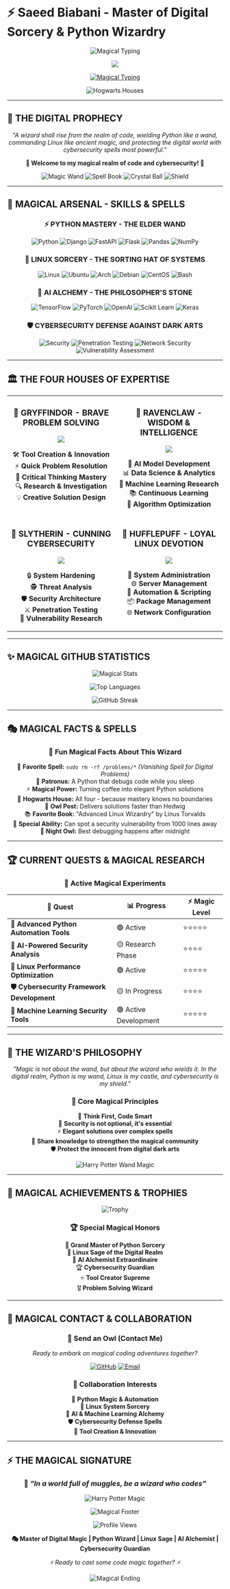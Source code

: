 # ⚡ Saeed Biabani - Master of Digital Sorcery & Python Wizardry

<div align="center">

![Magical Typing](https://readme-typing-svg.herokuapp.com?font=Cinzel&size=30&duration=3000&pause=1000&color=FFD700&background=0D0D0D&center=true&vCenter=true&multiline=true&width=800&height=80&lines=PYTHON+MASTER+WIZARD;LINUX+SORCERER+%7C+CYBERSECURITY+SAGE;AI+ALCHEMIST+%7C+PROBLEM+SOLVER;THINKER+%7C+RESEARCHER)

<img src="https://capsule-render.vercel.app/api?type=waving&color=gradient&customColorList=6,11,12&height=200&section=header&text=SAEED%20BIABANI&fontSize=50&fontColor=FFD700&animation=fadeIn&fontAlignY=35&desc=Master%20of%20Digital%20Magic%20%7C%20Python%20Wizard%20%7C%20Linux%20Sage&descAlignY=55&descSize=18"/>

[![Magical Typing](https://readme-typing-svg.herokuapp.com?font=Cinzel&size=22&duration=4000&pause=1000&color=9370DB&background=0D111700&center=true&vCenter=true&width=700&lines=Emerging+from+the+Digital+Shadows;Master+of+Python+%26+Linux+Sorcery;Weaving+Magic+with+Code+%26+Algorithms;Protecting+the+Digital+Realm)](https://git.io/typing-svg)

![Hogwarts Houses](https://img.shields.io/badge/🏰_DIGITAL_HOGWARTS-Master_of_All_Houses-8B0000?style=for-the-badge&labelColor=2D1B69&color=FFD700)

</div>

---

## 🔮 **THE DIGITAL PROPHECY**

<div align="center">

*"A wizard shall rise from the realm of code, wielding Python like a wand, commanding Linux like ancient magic, and protecting the digital world with cybersecurity spells most powerful."*

**🌟 Welcome to my magical realm of code and cybersecurity! 🌟**

</div>

<div align="center">

![Magic Wand](https://img.shields.io/badge/🪄_Magic_Wand-Python_Mastery-FFD700?style=for-the-badge&labelColor=8B0000)
![Spell Book](https://img.shields.io/badge/📚_Grimoire-Linux_Expertise-32CD32?style=for-the-badge&labelColor=2F4F2F)
![Crystal Ball](https://img.shields.io/badge/🔮_Crystal_Ball-AI_Alchemy-9370DB?style=for-the-badge&labelColor=4B0082)
![Shield](https://img.shields.io/badge/🛡️_Protection_Spell-Cybersecurity-DC143C?style=for-the-badge&labelColor=8B0000)

</div>

---

## 🏰 **MAGICAL ARSENAL - SKILLS & SPELLS**

<div align="center">

### ⚡ **PYTHON MASTERY - THE ELDER WAND**
![Python](https://img.shields.io/badge/Python-Master_Wizard-3776AB?style=for-the-badge&logo=python&logoColor=FFD700)
![Django](https://img.shields.io/badge/Django-Dark_Arts_Defense-092E20?style=for-the-badge&logo=django&logoColor=white)
![FastAPI](https://img.shields.io/badge/FastAPI-Lightning_Spells-009688?style=for-the-badge&logo=fastapi&logoColor=white)
![Flask](https://img.shields.io/badge/Flask-Potion_Brewing-000000?style=for-the-badge&logo=flask&logoColor=white)
![Pandas](https://img.shields.io/badge/Pandas-Data_Transfiguration-150458?style=for-the-badge&logo=pandas&logoColor=white)
![NumPy](https://img.shields.io/badge/NumPy-Mathematical_Magic-013243?style=for-the-badge&logo=numpy&logoColor=white)

### 🐧 **LINUX SORCERY - THE SORTING HAT OF SYSTEMS**
![Linux](https://img.shields.io/badge/Linux-Grand_Master-FCC624?style=for-the-badge&logo=linux&logoColor=black)
![Ubuntu](https://img.shields.io/badge/Ubuntu-Hufflepuff_Loyal-E95420?style=for-the-badge&logo=ubuntu&logoColor=white)
![Arch](https://img.shields.io/badge/Arch-Slytherin_Cunning-1793D1?style=for-the-badge&logo=arch-linux&logoColor=white)
![Debian](https://img.shields.io/badge/Debian-Ravenclaw_Wisdom-A81D33?style=for-the-badge&logo=debian&logoColor=white)
![CentOS](https://img.shields.io/badge/CentOS-Gryffindor_Brave-262577?style=for-the-badge&logo=centos&logoColor=white)
![Bash](https://img.shields.io/badge/Bash-Shell_Wizardry-4EAA25?style=for-the-badge&logo=gnu-bash&logoColor=white)

### 🔮 **AI ALCHEMY - THE PHILOSOPHER'S STONE**
![TensorFlow](https://img.shields.io/badge/TensorFlow-Neural_Magic-FF6F00?style=for-the-badge&logo=tensorflow&logoColor=white)
![PyTorch](https://img.shields.io/badge/PyTorch-Deep_Learning_Spells-EE4C2C?style=for-the-badge&logo=pytorch&logoColor=white)
![OpenAI](https://img.shields.io/badge/OpenAI-AI_Divination-412991?style=for-the-badge&logo=openai&logoColor=white)
![Scikit Learn](https://img.shields.io/badge/Scikit_Learn-ML_Potions-F7931E?style=for-the-badge&logo=scikit-learn&logoColor=white)
![Keras](https://img.shields.io/badge/Keras-Neural_Networks-D00000?style=for-the-badge&logo=keras&logoColor=white)

### 🛡️ **CYBERSECURITY DEFENSE AGAINST DARK ARTS**
![Security](https://img.shields.io/badge/Cybersecurity-Defense_Master-8B0000?style=for-the-badge&logo=hackerone&logoColor=white)
![Penetration Testing](https://img.shields.io/badge/Penetration_Testing-Dark_Arts_Hunter-FF6B35?style=for-the-badge&logo=kalilinux&logoColor=white)
![Network Security](https://img.shields.io/badge/Network_Security-Protective_Charms-4169E1?style=for-the-badge&logo=wireshark&logoColor=white)
![Vulnerability Assessment](https://img.shields.io/badge/Vulnerability_Research-Threat_Detection-DC143C?style=for-the-badge&logo=metasploit&logoColor=white)

</div>

---

## 🏛️ **THE FOUR HOUSES OF EXPERTISE**

<div align="center">

<table>
<tr>
<td width="50%" valign="top" align="center">

### 🦁 **GRYFFINDOR - BRAVE PROBLEM SOLVING**
<img src="https://img.shields.io/badge/🔴_Courage-Problem_Solver-8B0000?style=for-the-badge&labelColor=FFD700"/>

🛠️ **Tool Creation & Innovation**  
⚡ **Quick Problem Resolution**  
🧠 **Critical Thinking Mastery**  
🔍 **Research & Investigation**  
💡 **Creative Solution Design**  

</td>
<td width="50%" valign="top" align="center">

### 🦅 **RAVENCLAW - WISDOM & INTELLIGENCE**
<img src="https://img.shields.io/badge/🔵_Wisdom-AI_Research-1F4E79?style=for-the-badge&labelColor=87CEEB"/>

🤖 **AI Model Development**  
📊 **Data Science & Analytics**  
🔬 **Machine Learning Research**  
📚 **Continuous Learning**  
🎯 **Algorithm Optimization**  

</td>
</tr>
<tr>
<td width="50%" valign="top" align="center">

### 🐍 **SLYTHERIN - CUNNING CYBERSECURITY**
<img src="https://img.shields.io/badge/🟢_Cunning-Security_Master-2F4F2F?style=for-the-badge&labelColor=C0C0C0"/>

🔒 **System Hardening**  
🕵️ **Threat Analysis**  
🛡️ **Security Architecture**  
⚔️ **Penetration Testing**  
🔐 **Vulnerability Research**  

</td>
<td width="50%" valign="top" align="center">

### 🦡 **HUFFLEPUFF - LOYAL LINUX DEVOTION**
<img src="https://img.shields.io/badge/🟡_Loyalty-Linux_Expert-FFD700?style=for-the-badge&labelColor=000000"/>

🐧 **System Administration**  
⚙️ **Server Management**  
🔧 **Automation & Scripting**  
📦 **Package Management**  
🌐 **Network Configuration**  

</td>
</tr>
</table>

</div>

---

## ✨ **MAGICAL GITHUB STATISTICS**

<div align="center">

![Magical Stats](https://github-readme-stats.vercel.app/api?username=saeedbiabani&show_icons=true&theme=radical&hide_border=true&bg_color=0D1117&title_color=FFD700&text_color=FFFFFF&icon_color=9370DB&count_private=true)

![Top Languages](https://github-readme-stats.vercel.app/api/top-langs/?username=saeedbiabani&layout=compact&theme=radical&hide_border=true&bg_color=0D1117&title_color=FFD700&text_color=FFFFFF)

![GitHub Streak](https://github-readme-streak-stats.herokuapp.com/?user=saeedbiabani&theme=radical&hide_border=true&background=0D1117&stroke=FFD700&ring=9370DB&fire=FF6347&currStreakNum=FFFFFF&sideNums=FFFFFF&currStreakLabel=FFD700&sideLabels=FFD700&dates=FFFFFF)

</div>

---

## 🎭 **MAGICAL FACTS & SPELLS**

<div align="center">

### 🌟 **Fun Magical Facts About This Wizard**

🔮 **Favorite Spell:** `sudo rm -rf /problems/*` *(Vanishing Spell for Digital Problems)*  
🐍 **Patronus:** A Python that debugs code while you sleep  
⚡ **Magical Power:** Turning coffee into elegant Python solutions  
🏰 **Hogwarts House:** All four - because mastery knows no boundaries  
🦉 **Owl Post:** Delivers solutions faster than Hedwig  
📚 **Favorite Book:** "Advanced Linux Wizardry" by Linus Torvalds  
🎯 **Special Ability:** Can spot a security vulnerability from 1000 lines away  
🌙 **Night Owl:** Best debugging happens after midnight  

</div>

---

## 🏆 **CURRENT QUESTS & MAGICAL RESEARCH**

<div align="center">

### 🔬 **Active Magical Experiments**

| 🎯 **Quest** | 📊 **Progress** | ⚡ **Magic Level** |
|--------------|----------------|-------------------|
| **🐍 Advanced Python Automation Tools** | 🟢 Active | ⭐⭐⭐⭐⭐ |
| **🤖 AI-Powered Security Analysis** | 🟡 Research Phase | ⭐⭐⭐⭐ |
| **🐧 Linux Performance Optimization** | 🟢 Active | ⭐⭐⭐⭐⭐ |
| **🛡️ Cybersecurity Framework Development** | 🟡 In Progress | ⭐⭐⭐⭐ |
| **🔮 Machine Learning Security Tools** | 🟢 Active Development | ⭐⭐⭐⭐⭐ |

</div>

---

## 🌟 **THE WIZARD'S PHILOSOPHY**

<div align="center">

*"Magic is not about the wand, but about the wizard who wields it. In the digital realm, Python is my wand, Linux is my castle, and cybersecurity is my shield."*

### 💫 **Core Magical Principles**
🎯 **Think First, Code Smart**  
🔮 **Security is not optional, it's essential**  
⚡ **Elegant solutions over complex spells**  
🌟 **Share knowledge to strengthen the magical community**  
🛡️ **Protect the innocent from digital dark arts**  

![Harry Potter Wand Magic](https://user-images.githubusercontent.com/74038190/225813708-98b745f2-7d22-48cf-9150-083f1b00d6c9.gif)

</div>

---

## 🎪 **MAGICAL ACHIEVEMENTS & TROPHIES**

<div align="center">

![Trophy](https://github-profile-trophy.vercel.app/?username=saeedbiabani&theme=radical&no-frame=true&no-bg=true&column=4&margin-w=15&margin-h=15)

### 🏆 **Special Magical Honors**
🥇 **Grand Master of Python Sorcery**  
🥈 **Linux Sage of the Digital Realm**  
🥉 **AI Alchemist Extraordinaire**  
🏆 **Cybersecurity Guardian**  
⭐ **Tool Creator Supreme**  
🎖️ **Problem Solving Wizard**  

</div>

---

## 🔮 **MAGICAL CONTACT & COLLABORATION**

<div align="center">

### 🦉 **Send an Owl (Contact Me)**

*Ready to embark on magical coding adventures together?*

[![GitHub](https://img.shields.io/badge/🏰_GitHub-Magical_Repository-FFD700?style=for-the-badge&logo=github&logoColor=white)](https://github.com/saeedbiabani)
[![Email](https://img.shields.io/badge/📧_Owl_Post-Send_Message-9370DB?style=for-the-badge&logo=gmail&logoColor=white)](mailto:your.email@example.com)

### 🌟 **Collaboration Interests**
🐍 **Python Magic & Automation**  
🐧 **Linux System Sorcery**  
🤖 **AI & Machine Learning Alchemy**  
🛡️ **Cybersecurity Defense Spells**  
🔧 **Tool Creation & Innovation**  

</div>

---

## ⚡ **THE MAGICAL SIGNATURE**

<div align="center">

### 🌟 *"In a world full of muggles, be a wizard who codes"*

![Harry Potter Magic](https://media.giphy.com/media/TJ9VmLgD4m3sGOy9An/giphy.gif)

![Magical Footer](https://capsule-render.vercel.app/api?type=waving&color=gradient&customColorList=6,11,12&height=120&section=footer&animation=fadeIn)

![Profile Views](https://komarev.com/ghpvc/?username=saeedbiabani&color=FFD700&style=for-the-badge&label=MAGICAL+VISITORS)

**🎭 Master of Digital Magic | Python Wizard | Linux Sage | AI Alchemist | Cybersecurity Guardian**

*⚡ Ready to cast some code magic together? ⚡*

![Magical Ending](https://user-images.githubusercontent.com/74038190/212284158-e840e285-664b-44d7-b79b-e264b5e54825.gif)

</div>
